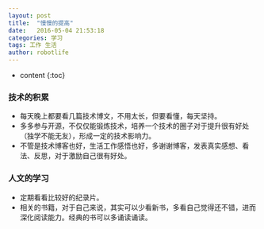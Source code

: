 ```yaml
---
layout: post
title:  "慢慢的提高"
date:   2016-05-04 21:53:18
categories: 学习
tags: 工作 生活
author: robotlife
---
```


* content
{:toc}

### 技术的积累
* 每天晚上都要看几篇技术博文，不用太长，但要看懂，每天坚持。
* 多多参与开源，不仅仅能锻炼技术，培养一个技术的圈子对于提升很有好处（独学不能无友），形成一定的技术影响力。
* 不管是技术博客也好，生活工作感悟也好，多谢谢博客，发表真实感想、看法、反思，对于激励自己很有好处。

### 人文的学习
* 定期看看比较好的纪录片。
* 相关的书籍，对于自己来说，其实可以少看新书，多看自己觉得还不错，进而深化阅读能力。经典的书可以多诵读诵读。
